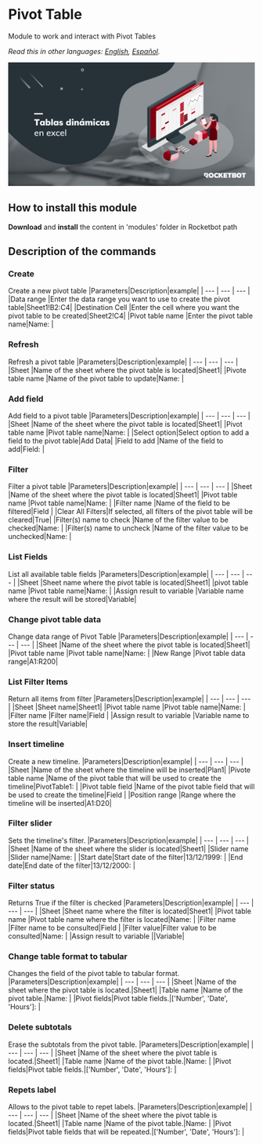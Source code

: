 # Pivot Table 
  
Module to work and interact with Pivot Tables  

*Read this in other languages: [English](Manual_PivotTableExcel.md), [Español](Mannual_PivotTableExcel.es.md).*
  
![banner](imgs/Banner_PivotTableExcel.png)
## How to install this module
  
__Download__ and __install__ the content in 'modules' folder in Rocketbot path  



## Description of the commands

### Create
  
Create a new pivot table
|Parameters|Description|example|
| --- | --- | --- |
|Data range |Enter the data range you want to use to create the pivot table|Sheet1!B2:C4|
|Destination Cell |Enter the cell where you want the pivot table to be created|Sheet2!C4|
|Pivot table name |Enter the pivot table name|Name: |

### Refresh
  
Refresh a pivot table
|Parameters|Description|example|
| --- | --- | --- |
|Sheet |Name of the sheet where the pivot table is located|Sheet1|
|Pivote table name |Name of the pivot table to update|Name: |

### Add field
  
Add field to a pivot table
|Parameters|Description|example|
| --- | --- | --- |
|Sheet |Name of the sheet where the pivot table is located|Sheet1|
|Pivot table name |Pivot table name|Name: |
|Select option|Select option to add a field to the pivot table|Add Data|
|Field to add |Name of the field to add|Field: |

### Filter
  
Filter a pivot table
|Parameters|Description|example|
| --- | --- | --- |
|Sheet |Name of the sheet where the pivot table is located|Sheet1|
|Pivot table name |Pivot table name|Name: |
|Filter name |Name of the field to be filtered|Field |
|Clear All Filters|If selected, all filters of the pivot table will be cleared|True|
|Filter(s) name to check |Name of the filter value to be checked|Name: |
|Filter(s) name to uncheck |Name of the filter value to be unchecked|Name: |

### List Fields
  
List all available table fields
|Parameters|Description|example|
| --- | --- | --- |
|Sheet |Sheet name where the pivot table is located|Sheet1|
|pivot table name |Pivot table name|Name: |
|Assign result to variable |Variable name where the result will be stored|Variable|

### Change pivot table data
  
Change data range of Pivot Table
|Parameters|Description|example|
| --- | --- | --- |
|Sheet |Name of the sheet where the pivot table is located|Sheet1|
|Pivot table name |Pivot table name|Name: |
|New Range |Pivot table data range|A1:R200|

### List Filter Items 
  
Return all items from filter
|Parameters|Description|example|
| --- | --- | --- |
|Sheet |Sheet name|Sheet1|
|Pivot table name |Pivot table name|Name: |
|Filter name |Filter name|Field |
|Assign result to variable |Variable name to store the result|Variable|

### Insert timeline
  
Create a new timeline.
|Parameters|Description|example|
| --- | --- | --- |
|Sheet |Name of the sheet where the timeline will be inserted|Plan1|
|Pivote table name |Name of the pivot table that will be used to create the timeline|PivotTable1: |
|Pivot table field |Name of the pivot table field that will be used to create the timeline|Field |
|Position range |Range where the timeline will be inserted|A1:D20|

### Filter slider
  
Sets the timeline's filter.
|Parameters|Description|example|
| --- | --- | --- |
|Sheet |Name of the sheet where the slider is located|Sheet1|
|Slider name |Slider name|Name: |
|Start date|Start date of the filter|13/12/1999: |
|End date|End date of the filter|13/12/2000: |

### Filter status
  
Returns True if the filter is checked
|Parameters|Description|example|
| --- | --- | --- |
|Sheet |Sheet name where the filter is located|Sheet1|
|Pivot table name |Pivot table name where the filter is located|Name: |
|Filter name |Filter name to be consulted|Field |
|Filter value|Filter value to be consulted|Name: |
|Assign result to variable ||Variable|

### Change table format to tabular
  
Changes the field of the pivot table to tabular format.
|Parameters|Description|example|
| --- | --- | --- |
|Sheet |Name of the sheet where the pivot table is located.|Sheet1|
|Table name |Name of the pivot table.|Name: |
|Pivot fields|Pivot table fields.|['Number', 'Date', 'Hours']: |

### Delete subtotals
  
Erase the subtotals from the pivot table.
|Parameters|Description|example|
| --- | --- | --- |
|Sheet |Name of the sheet where the pivot table is located.|Sheet1|
|Table name |Name of the pivot table.|Name: |
|Pivot fields|Pivot table fields.|['Number', 'Date', 'Hours']: |

### Repets label
  
Allows to the pivot table to repet labels.
|Parameters|Description|example|
| --- | --- | --- |
|Sheet |Name of the sheet where the pivot table is located.|Sheet1|
|Table name |Name of the pivot table.|Name: |
|Pivot fields|Pivot table fields that will be repeated.|['Number', 'Date', 'Hours']: |
